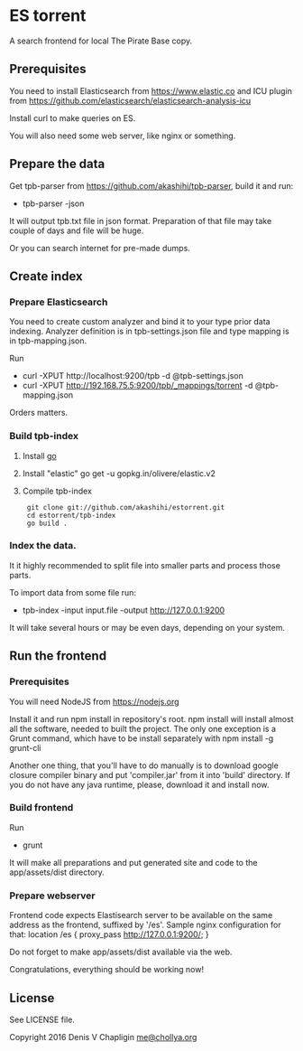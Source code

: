 # ES torrent

A search frontend for local The Pirate Base copy. 

## Prerequisites

You need to install Elasticsearch from https://www.elastic.co and ICU plugin 
from https://github.com/elasticsearch/elasticsearch-analysis-icu

Install curl to make queries on ES.

You will also need some web server, like nginx or something.

## Prepare the data

Get tpb-parser from https://github.com/akashihi/tpb-parser, build it and run:
 * tpb-parser -json

It will output tpb.txt file in json format. Preparation of that file may take couple of days and file will be huge.

Or you can search internet for pre-made dumps.

## Create index

### Prepare Elasticsearch

You need to create custom analyzer and bind it to your type prior data indexing. Analyzer definition is in 
tpb-settings.json file and type mapping is in tpb-mapping.json.

Run
 * curl -XPUT http://localhost:9200/tpb -d @tpb-settings.json 
 * curl -XPUT http://192.168.75.5:9200/tpb/_mappings/torrent -d @tpb-mapping.json 

Orders matters.

### Build tpb-index

1. Install [go](http://golang.org/doc/install)

2. Install "elastic" go get -u gopkg.in/olivere/elastic.v2

4. Compile tpb-index

        git clone git://github.com/akashihi/estorrent.git
        cd estorrent/tpb-index
        go build .

### Index the data.

It it highly recommended to split file into smaller parts and process those parts. 

To import data from some file run:
 * tpb-index -input input.file -output http://127.0.0.1:9200

It will take several hours or may be even days, depending on your system.

## Run the frontend

### Prerequisites

You will need NodeJS from https://nodejs.org 

Install it and run npm install in repository's root. npm install will install almost all the software, needed to built the project.
The only one exception is a Grunt command, which have to be install separately with npm install -g grunt-cli

Another one thing, that you'll have to do manually is to download google closure compiler binary and put 'compiler.jar' 
from it into 'build' directory. If you do not have any java runtime, please, download it and install now.

### Build frontend

Run
 * grunt

It will make all preparations and put generated site and code to the app/assets/dist directory.

### Prepare webserver

Frontend code expects Elastisearch server to be available on the same address as the frontend, suffixed by '/es'. Sample nginx configuration for that:
        location /es {
          proxy_pass http://127.0.0.1:9200/;
        }


Do not forget to make app/assets/dist available via the web.


Congratulations, everything should be working now!

## License 

See LICENSE file.

Copyright 2016 Denis V Chapligin <me@chollya.org>
